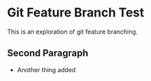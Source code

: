 # Git Feature Branch Test

This is an exploration of git feature branching.

## Second Paragraph

* Another thing added